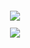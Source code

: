 <sub>


<p align="center">
<img src=https://media1.tenor.com/m/SsGwoL83TpAAAAAC/hetalia-allied-forces.gif

<sub>
  
<div align="center">
  
 ![](https://komarev.com/ghpvc/?username=ashswagin&color=696969) <br />
   




   
 </p>
<p align="center">
<img 

  


